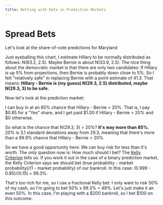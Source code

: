 ```yaml
---
title: Betting with Data in Prediction Markets
---
```


# Spread Bets

Let's look at the share-of-vote predictions for Maryland

<!-- Image -->

Just eyeballing this chart, I estimate Hillary to be normally distributed as follows: N(63.2, 2.5). Maybe Bernie is about N(33.9, 2.5). The nice thing about the democratic market is that there are only two candidates: If Hillary is up 5% from projections, then Bernie is probably down close to 5%. So I felt "relatively safe" in replacing Bernie with a point estimate of 41.3. That means: **Hillary - Bernie is (my guess) N(29.3, 2.5) distributed, maybe N(29.3, 3) to be safe.**

Now let's look at the prediction market:

<!-- Image -->

I can buy in at an 85% chance that Hillary - Bernie > 20%. That is, I pay $0.85 for a "Yes" share, and I get paid $1.00 if Hillary - Bernie > 20% and $0 otherwise.

So what is the chance that N(29.3, 3) > 20%? **It's way more than 85%.** 20% is 3.1 standard deviations away from 29.3, meaning that there's more than a 99.9% chance that Hillary - Bernie > 20%.

So we have a good opportunity here: We can buy risk for less than it's worth. The only question now is: How much should I bet? The [Kelly Criterion](https://en.wikipedia.org/wiki/Kelly_criterion) tells us. If you work it out in the case of a binary prediction market, the Kelly Criterion says we should bet (true probability - market probability)/(1 - market probability) of our bankroll. In this case: (0.999 - 0.85)/(0.15) = 99.3%.

That's too rich for me, so I use a fractional Kelly bet: I only want to risk 50% of my cash, so I'm going to bet 50% x 99.3% = 49%. Let's just make it an even 50%. In this case, I'm playing with a $200 bankroll, so I bet $100 on this outcome.


